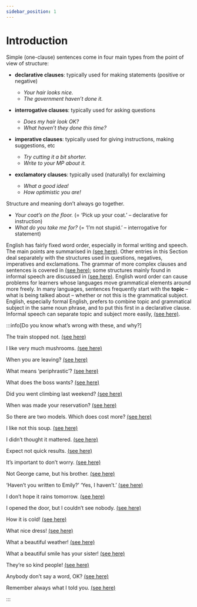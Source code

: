 ```yaml
---
sidebar_position: 1
---
```


# Introduction

Simple (one-clause) sentences come in four main types from the point of view of structure:

- **declarative clauses**: typically used for making statements (positive or negative)
  - *Your hair looks nice.*
  - *The government haven’t done it.*

- **interrogative clauses**: typically used for asking questions
  - *Does my hair look OK?*
  - *What haven’t they done this time?*

- **imperative clauses**: typically used for giving instructions, making suggestions, etc
  - *Try cutting it a bit shorter.*
  - *Write to your MP about it.*

- **exclamatory clauses**: typically used (naturally) for exclaiming
  - *What a good idea!*
  - *How optimistic you are!*

Structure and meaning don’t always go together.

- *Your coat’s on the floor.* (= ‘Pick up your coat.’ – declarative for instruction)
- *What do you take me for?* (= ‘I’m not stupid.’ – interrogative for statement)

English has fairly fixed word order, especially in formal writing and speech. The main points are summarised in [(see here)](./sentence-structure-basic-word-order). Other entries in this Section deal separately with the structures used in questions, negatives, imperatives and exclamations. The grammar of more complex clauses and sentences is covered in [(see here)](./../written-texts/academic-writing); some structures mainly found in informal speech are discussed in [(see here)](./../speech-and-spoken-exchanges/spoken-sentence-structure). English word order can cause problems for learners whose languages move grammatical elements around more freely. In many languages, sentences frequently start with the **topic** – what is being talked about – whether or not this is the grammatical subject. English, especially formal English, prefers to combine topic and grammatical subject in the same noun phrase, and to put this first in a declarative clause. Informal speech can separate topic and subject more easily, [(see here)](./../speech-and-spoken-exchanges/spoken-sentence-structure).

:::info[Do you know what’s wrong with these, and why?]

The train stopped not. [(see here)](./sentence-structure-basic-word-order#negatives-auxiliary-not)

I like very much mushrooms. [(see here)](./sentence-structure-basic-word-order#adverbials-possible-positions)

When you are leaving? [(see here)](./questions-basic-rules#auxiliary-verb-before-subject-have-you)

What means ‘periphrastic’? [(see here)](./questions-basic-rules#do-do-you-like)

What does the boss wants? [(see here)](./questions-basic-rules#infinitive-after-do-what-does-he-want)

Did you went climbing last weekend? [(see here)](./questions-basic-rules#infinitive-after-do-what-does-he-want)

When was made your reservation? [(see here)](./questions-basic-rules#only-auxiliary-verb-before-subject)

So there are two models. Which does cost more? [(see here)](./questions-basic-rules#who-phoned-who-did-you-phone)

I like not this soup. [(see here)](./negative-structures-basic-rules#negative-verb-forms-auxiliary-not)

I didn’t thought it mattered. [(see here)](./negative-structures-basic-rules#negative-verb-forms-auxiliary-not)

Expect not quick results. [(see here)](./negative-structures-basic-rules#imperatives-don-t-worry)

It’s important to don’t worry. [(see here)](./negative-structures-basic-rules#infinitives-and-ing-forms-it-s-important-not-to-worry)

Not George came, but his brother. [(see here)](./negative-structures-basic-rules#other-parts-of-a-clause-not-his-wife-not-before-six)

‘Haven’t you written to Emily?’  ‘Yes, I haven’t.’  [(see here)](./negative-questions#is-it-true-that-not)

I don’t hope it rains tomorrow. [(see here)](./negative-structures-with-think-hope-seem-etc#i-hope-that-not)

I opened the door, but I couldn’t see nobody. [(see here)](./multiple-negatives-i-couldn-t-see-nobody#english-and-other-languages)

How it is cold! [(see here)](./exclamations#exclamations-with-how)

What nice dress! [(see here)](./exclamations#exclamations-with-what)

What a beautiful weather! [(see here)](./exclamations#exclamations-with-what)

What a beautiful smile has your sister! [(see here)](./exclamations#exclamations-with-what)

They’re so kind people! [(see here)](./exclamations#exclamations-with-so-and-such)

Anybody don’t say a word, OK? [(see here)](./imperatives#subject-with-imperative-somebody-answer-the-phone)

Remember always what I told you. [(see here)](./imperatives#word-order-with-always-and-never)

:::
